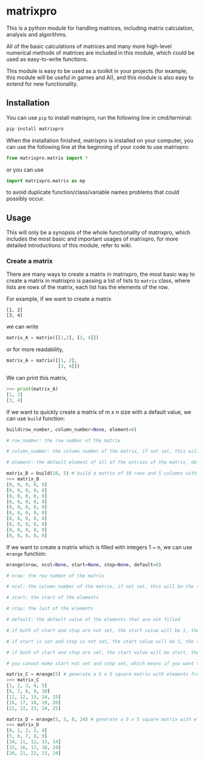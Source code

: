# matrixpro

This is a python module for handling matrices, including matrix calculation, analysis and algorithms.

All of the basic calculations of matrices and many more high-level numerical methods of matrices are included in this module, which could be used as easy-to-write functions.

This module is easy to be used as a toolkit in your projects (for example, this module will be useful in games and AI), and this module is also easy to extend for new functionality.

## Installation
You can use `pip` to install matrixpro, run the following line in cmd/terminal:
```python
pip install matrixpro
```
When the installation finished, matrixpro is installed on your computer, you can use the following line at the beginning of your code to use matrixpro:
```python
from matrixpro.matrix import *
```
or you can use
```python
import matrixpro.matrix as mp
```
to avoid duplicate function/class/variable names problems that could possibly occur.

## Usage
This will only be a synopsis of the whole functionality of matrixpro, which includes the most basic and important usages of matrixpro, for more detailed introductions of this module, refer to wiki.

### Create a matrix
There are many ways to create a matrix in matrixpro, the most basic way to create a matrix in matrixpro is passing a list of lists to `matrix` class, where lists are rows of the matrix, each list has the elements of the row.

For example, if we want to create a matrix
```
[1, 2]
[3, 4]
```
we can write
```python
matrix_A = matrix([[1,2], [3, 4]])
```
or for more readability,
```python
matrix_A = matrix([[1, 2],
                   [3, 4]])
```
We can print this matrix,
```python
>>> print(matrix_A)
[1, 2]
[3, 4]
```

If we want to quickly create a matrix of m x n size with a default value, we can use `build` function:
```python
build(row_number, column_number=None, element=0)

# row_number: the row number of the matrix

# column_number: the column number of the matrix, if not set, this will be the same as the row number

# element: the default element of all of the entries of the matrix, default value is 0

matrix_B = build(10, 5) # build a matrix of 10 rows and 5 columns with default value 0
>>> matrix_B
[0, 0, 0, 0, 0]
[0, 0, 0, 0, 0]
[0, 0, 0, 0, 0]
[0, 0, 0, 0, 0]
[0, 0, 0, 0, 0]
[0, 0, 0, 0, 0]
[0, 0, 0, 0, 0]
[0, 0, 0, 0, 0]
[0, 0, 0, 0, 0]
[0, 0, 0, 0, 0]
```

If we want to create a matrix which is filled with integers 1 ~ n, we can use `mrange` function:
```python
mrange(nrow, ncol=None, start=None, stop=None, default=0)

# nrow: the row number of the matrix

# ncol: the column number of the matrix, if not set, this will be the same as the row number

# start: the start of the elements

# stop: the last of the elements

# default: the default value of the elements that are not filled

# if both of start and stop are not set, the start value will be 1, the stop value will be nrow * ncol;

# if start is set and stop is not set, the start value will be 1, the stop value will be start;

# if both of start and stop are set, the start value will be start, the stop value will be stop;

# you canoot make start not set and stop set, which means if you want to set the stop value, you must set the start value as well

matrix_C = mrange(5) # generate a 5 x 5 square matrix with elements from 1 to 25
>>> matrix_C
[1, 2, 3, 4, 5]
[6, 7, 8, 9, 10]
[11, 12, 13, 14, 15]
[16, 17, 18, 19, 20]
[21, 22, 23, 24, 25]

matrix_D = mrange(5, 5, 0, 24) # generate a 5 x 5 square matrix with elements from 0 to 24
>>> matrix_D
[0, 1, 2, 3, 4]
[5, 6, 7, 8, 9]
[10, 11, 12, 13, 14]
[15, 16, 17, 18, 19]
[20, 21, 22, 23, 24]
```
